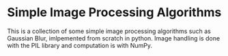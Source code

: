 # Simple Image Processing Algorithms
This is a collection of some simple image processing algorithms such as Gaussian Blur, imlpemented from scratch in python. Image handling is done with the PIL library and computation is with NumPy.
